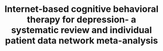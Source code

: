 --- 
abstract: '' 
authors: 
 - E Karyotaki
 -  O Efthimiou
 -  C Miguel
 -  FMG Bermpohl
 -  TA Furukawa
 -  ...
doi: '' 
featured: false 
publication: '*JAMA psychiatry*, NA' 
publication_short: '' 
publishDate: '2021-01-01' 
title: 'Internet-based cognitive behavioral therapy for depression- a systematic review and individual patient data network meta-analysis' 
url_code: '' 
url_dataset: '' 
url_pdf: '' 
url_poster: '' 
url_project: '' 
url_slides: '' 
url_source: '' 
url_video: '' 
---
